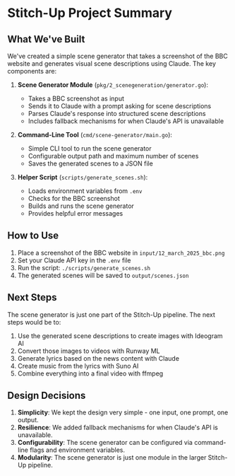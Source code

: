 # Stitch-Up Project Summary

## What We've Built

We've created a simple scene generator that takes a screenshot of the BBC website and generates visual scene descriptions using Claude. The key components are:

1. **Scene Generator Module** (`pkg/2_scenegeneration/generator.go`):
   - Takes a BBC screenshot as input
   - Sends it to Claude with a prompt asking for scene descriptions
   - Parses Claude's response into structured scene descriptions
   - Includes fallback mechanisms for when Claude's API is unavailable

2. **Command-Line Tool** (`cmd/scene-generator/main.go`):
   - Simple CLI tool to run the scene generator
   - Configurable output path and maximum number of scenes
   - Saves the generated scenes to a JSON file

3. **Helper Script** (`scripts/generate_scenes.sh`):
   - Loads environment variables from `.env`
   - Checks for the BBC screenshot
   - Builds and runs the scene generator
   - Provides helpful error messages

## How to Use

1. Place a screenshot of the BBC website in `input/12_march_2025_bbc.png`
2. Set your Claude API key in the `.env` file
3. Run the script: `./scripts/generate_scenes.sh`
4. The generated scenes will be saved to `output/scenes.json`

## Next Steps

The scene generator is just one part of the Stitch-Up pipeline. The next steps would be to:

1. Use the generated scene descriptions to create images with Ideogram AI
2. Convert those images to videos with Runway ML
3. Generate lyrics based on the news content with Claude
4. Create music from the lyrics with Suno AI
5. Combine everything into a final video with ffmpeg

## Design Decisions

1. **Simplicity**: We kept the design very simple - one input, one prompt, one output.
2. **Resilience**: We added fallback mechanisms for when Claude's API is unavailable.
3. **Configurability**: The scene generator can be configured via command-line flags and environment variables.
4. **Modularity**: The scene generator is just one module in the larger Stitch-Up pipeline. 